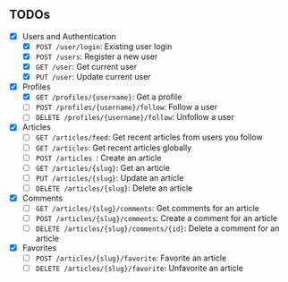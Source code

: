 ## TODOs


- [x] Users and Authentication
  - [x] `POST /user/login`: Existing user login
  - [x] `POST /users`: Register a new user
  - [x] `GET /user`: Get current user
  - [x] `PUT /user`: Update current user
- [x] Profiles
  - [x] `GET /profiles/{username}`: Get a profile
  - [ ] `POST /profiles/{username}/follow`: Follow a user
  - [ ] `DELETE /profiles/{username}/follow`: Unfollow a user
- [x] Articles
  - [ ] `GET /articles/feed`: Get recent articles from users you follow
  - [ ] `GET /articles`: Get recent articles globally
  - [ ] `POST /articles `: Create an article
  - [ ] `GET /articles/{slug}`: Get an article
  - [ ] `PUT /articles/{slug}`: Update an article
  - [ ] `DELETE /articles/{slug}`: Delete an article
- [x] Comments
  - [ ] `GET /articles/{slug}/comments`: Get comments for an article
  - [ ] `POST /articles/{slug}/comments`: Create a comment for an article
  - [ ] `DELETE /articles/{slug}/comments/{id}`: Delete a comment for an article
- [x] Favorites
  - [ ] `POST /articles/{slug}/favorite`: Favorite an article
  - [ ] `DELETE /articles/{slug}/favorite`: Unfavorite an article
